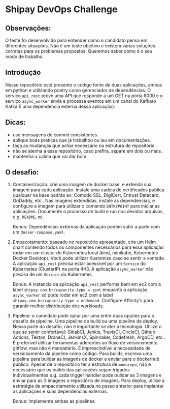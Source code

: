 # Shipay DevOps Challenge 


## Observações: 

O teste foi desenvolvido para entender como o candidato pensa em diferentes situações. Não é um teste objetivo e existem várias soluções corretas para os problemas propostos. Queremos saber como é o seu modo de trabalho.


## Introdução

Nesse repositório está presente o codigo fonte de duas aplicações, ambas em python e utilizando poetry como gerenciador de dependências. O serviço `api_rest` prove uma API que responde a um GET na porta 8000 e o serviço `async_worker` envia e processa eventos em um canal do Kafka(o Kafka É uma dependencia externa dessa aplicação).


## Dicas:
* use mensagens de commit consistentes.
* aplique boas praticas que já trabalhou ou leu em documentações.
* faça as mudanças que achar necessário na estrutura de repositório. 
* não se atenha a esse repositório, caso prefira, separe em dois ou mais.
* mantenha a calma que vai dar bom. 


## O desafio: 

1. Containerização: crie uma imagem de docker base, e extenda sua imagem para cada aplicação. Instale uma cadeia de certificados publica qualquer na base padrão ex: Comodo SSL, DigiCert, Entrust Datacard, GoDaddy, etc.. Nas imagens extendidas, instale as dependencias, e configure a imagem para utilizar o comando `ENTRYPOINT` para iniciar as aplicações. Documente o processo de build e run nos devidos arquivos, e.g. `README.md`.

    Bonus: Dependências externas da aplicação podem subir a parte com um `docker-compose.yaml`.

2. Empacotamento: baseado no repositório apresentado, crie um Helm chart contendo todos os componentes necessários para essa aplicação rodar em um cluster de Kubernetes local (kind, minikube, Kubernetes Docker Desktop). Você pode utilizar Kustomize caso se sentir a vontade. A aplicação `api_rest` precisa estar acessível por um `Service` do Kubernetes (ClusterIP) na porta 443. A aplicação `async_worker` não precisa de um `Service` do Kubernetes. 

    Bonus: A instancia da aplicação `api_rest` performa bem em ec2 com a label `shipay.com.br/capacity-type = spot` enquanto a aplicação `async_worker` só pode rodar em ec2 com a label `shipay.com.br/capacity-type = ondemand`. Configure Affinity's para garantir melhor distribuição dos workloads.

3. Pipeline: o candidato pode optar por uma entre duas opções para o desafio de pipeline. Uma pipeline de build ou uma pipeline de deploy. Nessa parte do desafio, não é importante se ater a tecnologia. Utilize o que se sentir confortável: GitlabCI, Jenkis, TravisCI, CircleCI, Github Actions, Tekton, DroneCI, JenkinsX, Spinnaker, Codefresh, ArgoCD, etc.. É preferível utilizar ferramentas aderentes ao fluxo de versionamento gitflow, mas não é mandatário. É imprescindível a necessidade de versionamento da pipeline como código. Para builds, escreva uma pipeline para buildar as imagens de docker e enviar para o dockerhub público. Apesar de o repositório ter a estrutura de `monorepo`, não é necessário que os builds das aplicações sejam trigados individualmentes e.g. cada trigger handler pode buildar as 3 imagens e enviar para as 3 imagens o repositório de imagens. Para deploy, utilize a estratégia de empacotamento utilizada no passo anterior para implantar as aplicações e suas dependencias externas.  

    Bonus: Implemente ambas as pipelines. 
